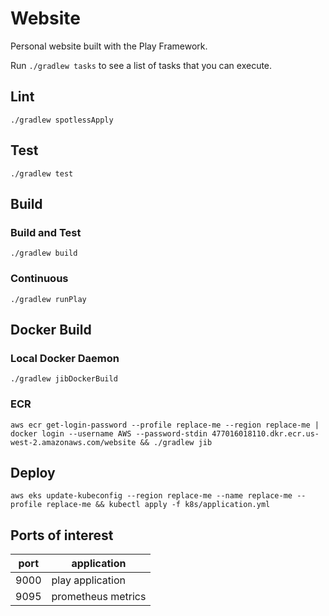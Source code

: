 # Website
Personal website built with the Play Framework.

Run `./gradlew tasks` to see a list of tasks that you can execute.

## Lint
```shell
./gradlew spotlessApply
```

## Test
```shell
./gradlew test
```

## Build
### Build and Test
```shell
./gradlew build
```

### Continuous
```shell
./gradlew runPlay
```

## Docker Build
### Local Docker Daemon
```shell
./gradlew jibDockerBuild
```

### ECR
```shell
aws ecr get-login-password --profile replace-me --region replace-me | docker login --username AWS --password-stdin 477016018110.dkr.ecr.us-west-2.amazonaws.com/website && ./gradlew jib
```

## Deploy
```shell
aws eks update-kubeconfig --region replace-me --name replace-me --profile replace-me && kubectl apply -f k8s/application.yml
```

## Ports of interest
| port  | application
| ----- | ---
| 9000  | play application
| 9095  | prometheus metrics

